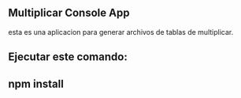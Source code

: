 ## Multiplicar Console App

esta es una aplicacion para generar archivos de tablas de multiplicar.

Ejecutar este comando:
---
npm install
---